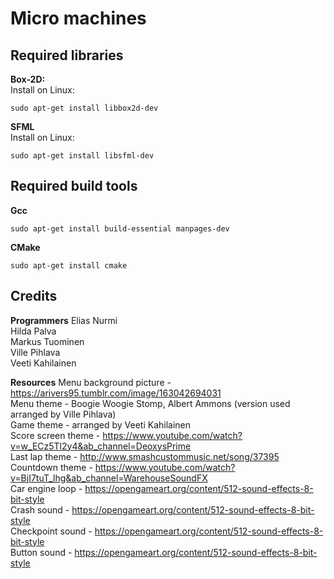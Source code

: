 # Micro machines

## Required libraries

**Box-2D:**  
Install on Linux:
```
sudo apt-get install libbox2d-dev
```

**SFML**  
Install on Linux:
```
sudo apt-get install libsfml-dev
```

## Required build tools
**Gcc**
```
sudo apt-get install build-essential manpages-dev
```

**CMake**
```
sudo apt-get install cmake
```

## Credits

**Programmers**
Elias Nurmi <br />
Hilda Palva <br />
Markus Tuominen <br />
Ville Pihlava <br />
Veeti Kahilainen

**Resources**
Menu background picture - https://arivers95.tumblr.com/image/163042694031 <br />
Menu theme - Boogie Woogie Stomp, Albert Ammons (version used arranged by Ville Pihlava) <br />
Game theme - arranged by Veeti Kahilainen <br />
Score screen theme - https://www.youtube.com/watch?v=w_ECz5Tl2y4&ab_channel=DeoxysPrime <br />
Last lap theme - http://www.smashcustommusic.net/song/37395 <br />
Countdown theme - https://www.youtube.com/watch?v=BjI7tuT_lhg&ab_channel=WarehouseSoundFX <br />
Car engine loop - https://opengameart.org/content/512-sound-effects-8-bit-style <br />
Crash sound - https://opengameart.org/content/512-sound-effects-8-bit-style <br />
Checkpoint sound - https://opengameart.org/content/512-sound-effects-8-bit-style <br />
Button sound - https://opengameart.org/content/512-sound-effects-8-bit-style